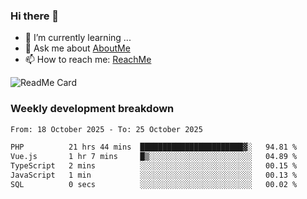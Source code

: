 ### Hi there 👋

- 🌱 I’m currently learning ...
- 💬 Ask me about [AboutMe](https://www.itzcy.com/about)
- 📫 How to reach me: [ReachMe](https://www.itzcy.com/about)

![ReadMe Card](https://github-readme-stats-ten-gilt.vercel.app/api?username=SuperChenYun&show_icons=true&title_color=fff&icon_color=79ff97&text_color=9f9f9f&bg_color=151515&hide_border=true)

### Weekly development breakdown
<!--START_SECTION:waka-->

```txt
From: 18 October 2025 - To: 25 October 2025

PHP          21 hrs 44 mins  ███████████████████████▓░   94.81 %
Vue.js       1 hr 7 mins     █▒░░░░░░░░░░░░░░░░░░░░░░░   04.89 %
TypeScript   2 mins          ░░░░░░░░░░░░░░░░░░░░░░░░░   00.15 %
JavaScript   1 min           ░░░░░░░░░░░░░░░░░░░░░░░░░   00.13 %
SQL          0 secs          ░░░░░░░░░░░░░░░░░░░░░░░░░   00.02 %
```

<!--END_SECTION:waka-->
